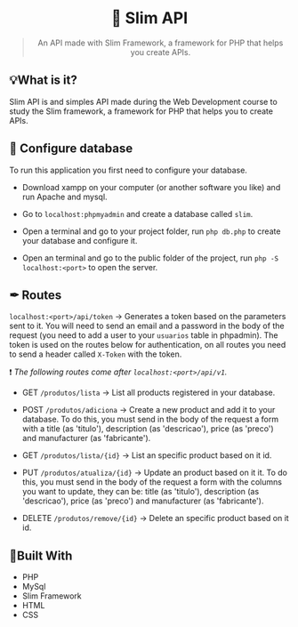 <h1 align='center'>📣 Slim API</h1>
<blockquote align='center'>An API made with Slim Framework, a framework for PHP that helps you create APIs.</blockquote>

## 💡What is it?
Slim API is and simples API made during the Web Development course to study the Slim framework, a framework for PHP that helps you to create APIs.

## 💾 Configure database
To run this application you first need to configure your database.
- Download xampp on your computer (or another software you like) and run Apache and mysql.

- Go to `localhost:phpmyadmin` and create a database called `slim`.

- Open a terminal and go to your project folder, run `php db.php` to create your database and configure it.

- Open an terminal and go to the public folder of the project, run `php -S localhost:<port>` to open the server.

## ✒ Routes
`localhost:<port>/api/token` -> Generates a token based on the parameters sent to it. You will need to send an email and a password in the body of the request (you need to add a user to your `usuarios` table in phpadmin). The token is used on the routes below for authentication, on all routes you need to send a header called `X-Token` with the token.

❗ *The following routes come after `localhost:<port>/api/v1`.*

- GET `/produtos/lista` -> List all products registered in your database.

- POST `/produtos/adiciona` -> Create a new product and add it to your database. To do this, you must send in the body of the request a form with a title (as 'titulo'), description (as 'descricao'), price (as 'preco') and manufacturer (as 'fabricante').

- GET `/produtos/lista/{id}` -> List an specific product based on it id.

- PUT `/produtos/atualiza/{id}` -> Update an product based on it it. To do this, you must send in the body of the request a form with the columns you want to update, they can be: title (as 'titulo'), description (as 'descricao'), price (as 'preco') and manufacturer (as 'fabricante').

- DELETE `/produtos/remove/{id}` -> Delete an specific product based on it id.

## 🚧Built With
- PHP
- MySql
- Slim Framework
- HTML
- CSS

